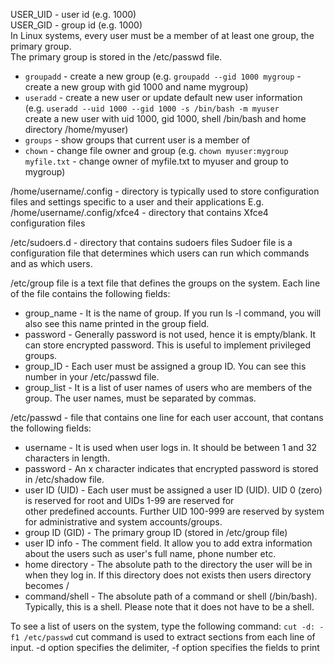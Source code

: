 USER_UID - user id (e.g. 1000)  
USER_GID - group id (e.g. 1000)  
In Linux systems, every user must be a member of at least one group, the primary group.  
The primary group is stored in the /etc/passwd file. 

- `groupadd` - create a new group (e.g. `groupadd --gid 1000 mygroup` - create a new group with gid 1000 and name mygroup)
- `useradd` - create a new user or update default new user information  
              (e.g. `useradd --uid 1000 --gid 1000 -s /bin/bash -m myuser`   
              create a new user with uid 1000, gid 1000, shell /bin/bash and home directory /home/myuser)  
- `groups` - show groups that current user is a member of  
- `chown` - change file owner and group (e.g. `chown myuser:mygroup myfile.txt` - change owner of myfile.txt to myuser and group to mygroup)

/home/username/.config - directory is typically used to store configuration files and settings specific to a user and their applications
                         E.g. /home/username/.config/xfce4 - directory that contains Xfce4 configuration files

/etc/sudoers.d - directory that contains sudoers files 
Sudoer file is a configuration file that determines which users can run which commands and as which users. 

/etc/group file is a text file that defines the groups on the system.
Each line of the file contains the following fields:
- group_name - It is the name of group. If you run ls -l command, you will also see this name printed in the group field.
- password - Generally password is not used, hence it is empty/blank. It can store encrypted password. This is useful to implement privileged groups.
- group_ID - Each user must be assigned a group ID. You can see this number in your /etc/passwd file.
- group_list - It is a list of user names of users who are members of the group. The user names, must be separated by commas.

/etc/passwd - file that contains one line for each user account, that contans the following fields:  
- username - It is used when user logs in. It should be between 1 and 32 characters in length.
- password - An x character indicates that encrypted password is stored in /etc/shadow file.
- user ID (UID) - Each user must be assigned a user ID (UID). UID 0 (zero) is reserved for root and UIDs 1-99 are reserved for  
  other predefined accounts. Further UID 100-999 are reserved by system for administrative and system accounts/groups.  
- group ID (GID) - The primary group ID (stored in /etc/group file)
- user ID info - The comment field. It allow you to add extra information about the users such as user's full name, phone number etc.
- home directory - The absolute path to the directory the user will be in when they log in. If this directory does not exists then users directory becomes /
- command/shell - The absolute path of a command or shell (/bin/bash). Typically, this is a shell. Please note that it does not have to be a shell.

To see a list of users on the system, type the following command: `cut -d: -f1 /etc/passwd` 
cut command is used to extract sections from each line of input. -d option specifies the delimiter, 
-f option specifies the fields to print 